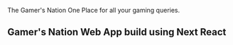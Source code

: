 The Gamer's Nation
One Place for all your gaming queries.

## Gamer's Nation Web App build using Next React
